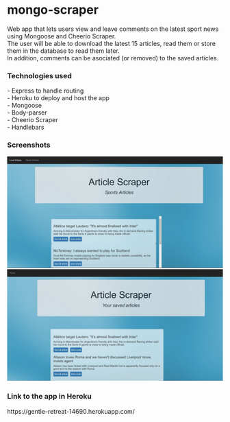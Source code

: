 # mongo-scraper
Web app that lets users view and leave comments on the latest sport news using Mongoose and Cheerio Scraper.<br>
The user will be able to download the latest 15 articles, read them or store them in the database to read them later.<br>
In addition, comments can be asociated (or removed) to the saved articles.

<h3>Technologies used</h3>
- Express to handle routing <br>
- Heroku to deploy and host the app <br>
- Mongoose <br>
- Body-parser <br>
- Cheerio Scraper<br>
- Handlebars

<h3>Screenshots</h3>

<img src=/screenshots/Capture1.jpg>

<img src=/screenshots/Capture2.jpg>

<h3>Link to the app in Heroku</h3>
https://gentle-retreat-14690.herokuapp.com/